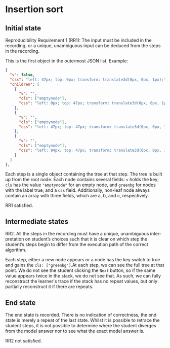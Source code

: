 # Insertion sort

## Initial state

Reproducibility Requirement 1 (RR1):
The input must be included in the recording, or a unique, unambiguous
input can be deduced from the steps in the recording.

This is the first object in the outermost JSON list. Example:

```json
{
  "v": false,
  "css": "left: 47px; top: 0px; transform: translate3d(0px, 0px, 1px);",
  "children": [
    {
      "v": "",
      "cls": ["emptynode"],
      "css": "left: 0px; top: 47px; transform: translate3d(0px, 0px, 1px);"
    },
    {
      "v": "",
      "cls": ["emptynode"],
      "css": "left: 47px; top: 47px; transform: translate3d(0px, 0px, 1px);"
    },
    {
      "v": "",
      "cls": ["emptynode"],
      "css": "left: 94px; top: 47px; transform: translate3d(0px, 0px, 1px);"
    }
  ]
},
```

Each step is a single object containing the tree at that step. The tree is built up from the root node. Each node contains several fields: `v` holds the key; `cls` has the value `"emptynode"` for an empty node, and `greenbg` for nodes with the label true; and a `css` field. Additionally, non-leaf node always contain an array with three fields, which are a, b, and c, respectively.

RR1 satisfied.

## Intermediate states

RR2. All the steps in the recording must have a unique, unambiguous inter-
pretation on student’s choices such that it is clear on which step the student’s
steps begin to differ from the execution path of the correct algorithm.

Each step, either a new node appears or a node has the key switch to true and gains the `cls: ["greenbg"]`.At each step, we can see the full tree at that point. We do not see the student clicking the `Next` button, so if the same value appears twice in the stack, we do not see that. As such, we can fully reconstruct the learner's trace if the stack has no repeat values, but only partially reconstruct it if there are repeats. 


## End state

The end state is recorded. There is no indication of correctness, the end state is merely a repeat of the last state. Whilst it is possible to retrace the student steps, it is not possible to determine where the student diverges from the model answer nor to see what the exact model answer is.

RR2 not satisfied.
